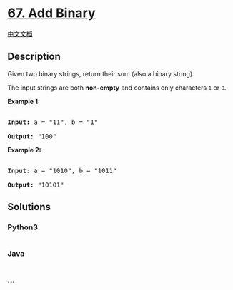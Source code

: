 # [67. Add Binary](https://leetcode.com/problems/add-binary)

[中文文档](/solution/0000-0099/0067.Add%20Binary/README.md)

## Description
<p>Given two binary strings, return their sum (also a binary string).</p>



<p>The input strings are both <strong>non-empty</strong> and contains only characters <code>1</code> or&nbsp;<code>0</code>.</p>



<p><strong>Example 1:</strong></p>



<pre>

<strong>Input:</strong> a = &quot;11&quot;, b = &quot;1&quot;

<strong>Output:</strong> &quot;100&quot;</pre>



<p><strong>Example 2:</strong></p>



<pre>

<strong>Input:</strong> a = &quot;1010&quot;, b = &quot;1011&quot;

<strong>Output:</strong> &quot;10101&quot;</pre>




## Solutions


<!-- tabs:start -->

### **Python3**

```python

```

### **Java**

```java

```

### **...**
```

```

<!-- tabs:end -->